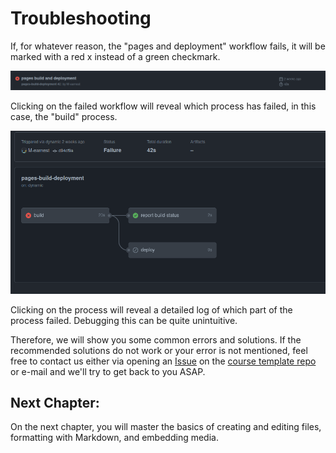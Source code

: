 # Troubleshooting

If, for whatever reason, the "pages and deployment" workflow fails, it will be marked with a red x instead of a green
checkmark.

![Image of a failed workflow with a red cross instead of a green checkmark.](../../static/failed_workflow.png)

Clicking on the failed workflow will reveal which process has failed, in this case, the "build" process.

![Image of the workflow that shows, which of the processes failed.](../../static/failed-process.png)

Clicking on the process will reveal a detailed log of which part of the process failed. Debugging this can be quite unintuitive. 

Therefore, we will show you some common errors and solutions. If the recommended solutions do not work or your error is not mentioned, feel free to contact us either via opening an [Issue](https://docs.github.com/en/issues/tracking-your-work-with-issues/creating-an-issue) on the [course template repo](https://github.com/M-earnest/course_template_diler) or e-mail and we'll try to get back to you ASAP.

## Next Chapter:
On the next chapter, you will master the basics of creating and editing files, formatting with Markdown, and embedding media.

